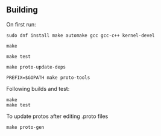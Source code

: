 ## Building

On first run:
```
sudo dnf install make automake gcc gcc-c++ kernel-devel

make

make test

make proto-update-deps

PREFIX=$GOPATH make proto-tools
```

Following builds and test:
```
make
make test
```

To update protos after editing .proto files
```
make proto-gen
```
